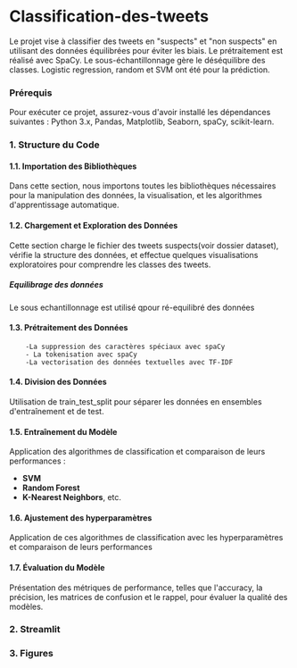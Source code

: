 # Classification-des-tweets
Le projet vise à classifier des tweets en "suspects" et "non suspects" en utilisant des données équilibrées pour éviter les biais. Le prétraitement est réalisé avec SpaCy. Le sous-échantillonnage gère le déséquilibre des classes.  Logistic regression, random et SVM ont été pour la prédiction.
### Prérequis
Pour exécuter ce projet, assurez-vous d'avoir installé les dépendances suivantes :
Python 3.x, Pandas, Matplotlib, Seaborn, spaCy, scikit-learn.
### 1. Structure du Code
#### 1.1. Importation des Bibliothèques
Dans cette section, nous importons toutes les bibliothèques nécessaires pour la manipulation des données, la visualisation, et les algorithmes d'apprentissage automatique.
#### 1.2. Chargement et Exploration des Données
Cette section charge le fichier des tweets suspects(voir dossier dataset), vérifie la structure des données, et effectue quelques visualisations exploratoires pour comprendre les classes des tweets.
##### Equilibrage des données
Le sous echantillonnage est utilisé qpour ré-equilibré des données
#### 1.3. Prétraitement des Données
        -La suppression des caractères spéciaux avec spaCy
        - La tokenisation avec spaCy
        -La vectorisation des données textuelles avec TF-IDF
#### 1.4. Division des Données
Utilisation de train_test_split pour séparer les données en ensembles d'entraînement et de test.
#### 1.5. Entraînement du Modèle
Application des algorithmes de classification et comparaison de leurs performances :

- **SVM**
- **Random Forest**
- **K-Nearest Neighbors**, etc.
#### 1.6. Ajustement des hyperparamètres 
Application de ces algorithmes de classification avec les hyperparamètres et comparaison de leurs performances
#### 1.7. Évaluation du Modèle
Présentation des métriques de performance, telles que l'accuracy, la précision, les matrices de confusion et le rappel, pour évaluer la qualité des modèles.
### 2. Streamlit
### 3. Figures
